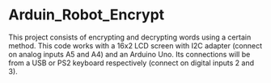 # Arduin_Robot_Encrypt
This project consists of encrypting and decrypting words using a certain method. 
This code works with a 16x2 LCD screen with I2C adapter (connect on analog inputs A5 and A4) and an Arduino Uno. 
Its connections will be from a USB or PS2 keyboard respectively (connect on digital inputs 2 and 3). 
